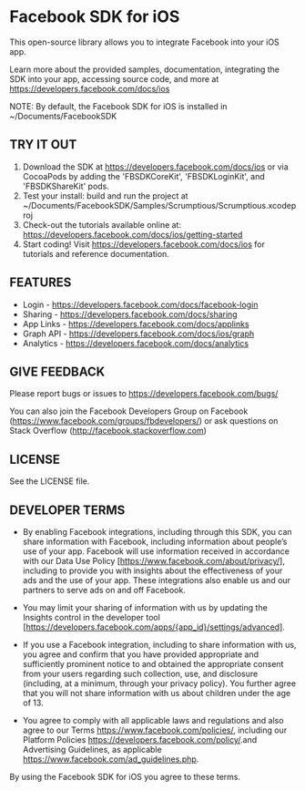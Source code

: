 Facebook SDK for iOS
====================

This open-source library allows you to integrate Facebook into your iOS app.

Learn more about the provided samples, documentation, integrating the SDK into your app, accessing source code, and more at https://developers.facebook.com/docs/ios

NOTE: By default, the Facebook SDK for iOS is installed in ~/Documents/FacebookSDK

TRY IT OUT
----------
1. Download the SDK at https://developers.facebook.com/docs/ios or via CocoaPods by adding the 'FBSDKCoreKit', 'FBSDKLoginKit', and 'FBSDKShareKit' pods.
2. Test your install: build and run the project at ~/Documents/FacebookSDK/Samples/Scrumptious/Scrumptious.xcodeproj
3. Check-out the tutorials available online at: https://developers.facebook.com/docs/ios/getting-started
4. Start coding! Visit https://developers.facebook.com/docs/ios for tutorials and reference documentation.

FEATURES
--------
* Login - https://developers.facebook.com/docs/facebook-login
* Sharing - https://developers.facebook.com/docs/sharing
* App Links - https://developers.facebook.com/docs/applinks
* Graph API - https://developers.facebook.com/docs/ios/graph
* Analytics - https://developers.facebook.com/docs/analytics

GIVE FEEDBACK
-------------
Please report bugs or issues to https://developers.facebook.com/bugs/

You can also join the Facebook Developers Group on Facebook (https://www.facebook.com/groups/fbdevelopers/) or ask questions on Stack Overflow (http://facebook.stackoverflow.com)

LICENSE
-------
See the LICENSE file.

DEVELOPER TERMS
---------------

- By enabling Facebook integrations, including through this SDK, you can share information with Facebook, including information about people’s use of your app. Facebook will use information received in accordance with our Data Use Policy [https://www.facebook.com/about/privacy/], including to provide you with insights about the effectiveness of your ads and the use of your app.  These integrations also enable us and our partners to serve ads on and off Facebook.

- You may limit your sharing of information with us by updating the Insights control in the developer tool [https://developers.facebook.com/apps/{app_id}/settings/advanced].

- If you use a Facebook integration, including to share information with us, you agree and confirm that you have provided appropriate and sufficiently prominent notice to and obtained the appropriate consent from your users regarding such collection, use, and disclosure (including, at a minimum, through your privacy policy). You further agree that you will not share information with us about children under the age of 13.

- You agree to comply with all applicable laws and regulations and also agree to our Terms <https://www.facebook.com/policies/>, including our Platform Policies <https://developers.facebook.com/policy/>.and Advertising Guidelines, as applicable <https://www.facebook.com/ad_guidelines.php>.

By using the Facebook SDK for iOS you agree to these terms.
